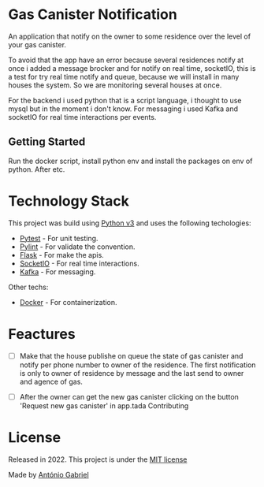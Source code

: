 # Gas Canister Notification

An application that notify on the owner to some residence over the level of your gas canister.  

To avoid that the app have an error because several residences notify at once i added a message brocker 
and for notify on real time, socketIO, this is a test for try real time notify and queue, because we will
install in many houses the system. So we are monitoring several houses at once.

For the backend i used python that is a script language, i thought to use mysql but in the moment i don't know.
For messaging i used Kafka and socketIO for real time interactions per events.

## Getting Started

Run the docker script, install python env and install the packages on env of python. After etc.


# Technology Stack

This project was build using [Python v3]() and uses the following techologies:

- [Pytest]() - For unit testing.
- [Pylint]() - For validate the convention.
- [Flask]() - For make the apis.
- [SocketIO]() - For real time interactions.
- [Kafka]() - For messaging.

Other techs:
- [Docker]() - For containerization.


# Feactures

- [ ] Make that the house publishe on queue the state of gas canister and notify per phone number to owner of the residence.
The first notification is only to owner of residence by message and the last send to owner and agence of gas.

- [ ] After the owner can get the new gas canister clicking on the button  'Request new gas canister' in app.tada Contributing

# License

Released in 2022. This project is under the [MIT license](LICENSE)

Made by [António Gabriel](https://github.com/Antonio-Gabriel)